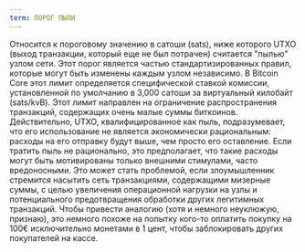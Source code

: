 ```yaml
---
term: ПОРОГ ПЫЛИ
---
```


Относится к пороговому значению в сатоши (sats), ниже которого UTXO (выход транзакции, который еще не был потрачен) считается "пылью" узлом сети. Этот порог является частью стандартизированных правил, которые могут быть изменены каждым узлом независимо. В Bitcoin Core этот лимит определяется специфической ставкой комиссии, установленной по умолчанию в 3,000 сатоши за виртуальный килобайт (sats/kvB). Этот лимит направлен на ограничение распространения транзакций, содержащих очень малые суммы биткоинов. Действительно, UTXO, квалифицированное как пыль, подразумевает, что его использование не является экономически рациональным: расходы на его отправку будут выше, чем просто его оставление. Если тратить пыль не рационально, это предполагает, что такие расходы могут быть мотивированы только внешними стимулами, часто вредоносными. Это может стать проблемой, если злоумышленник стремится насытить сеть транзакциями, содержащими мизерные суммы, с целью увеличения операционной нагрузки на узлы и потенциального предотвращения обработки других легитимных транзакций. Чтобы привести аналогию (хотя и немного неуклюжую, признаю), это немного похоже на попытку кого-то оплатить покупку на 100€ исключительно монетами в 1 цент, чтобы заблокировать других покупателей на кассе.